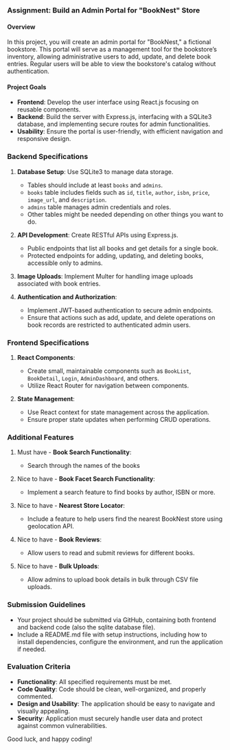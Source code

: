 ### Assignment: Build an Admin Portal for "BookNest" Store

#### Overview
In this project, you will create an admin portal for "BookNest," a fictional bookstore. This portal will serve as a management tool for the bookstore’s inventory, allowing administrative users to add, update, and delete book entries. Regular users will be able to view the bookstore's catalog without authentication.

#### Project Goals
- **Frontend**: Develop the user interface using React.js focusing on reusable components.
- **Backend**: Build the server with Express.js, interfacing with a SQLite3 database, and implementing secure routes for admin functionalities.
- **Usability**: Ensure the portal is user-friendly, with efficient navigation and responsive design.

### Backend Specifications
1. **Database Setup**: Use SQLite3 to manage data storage.
   - Tables should include at least `books` and `admins`.
   - `books` table includes fields such as `id`, `title`, `author`, `isbn`, `price`, `image_url`, and `description`.
   - `admins` table manages admin credentials and roles.
   - Other tables might be needed depending on other things you want to do.

2. **API Development**: Create RESTful APIs using Express.js.
   - Public endpoints that list all books and get details for a single book.
   - Protected endpoints for adding, updating, and deleting books, accessible only to admins.

3. **Image Uploads**: Implement Multer for handling image uploads associated with book entries.

4. **Authentication and Authorization**:
   - Implement JWT-based authentication to secure admin endpoints.
   - Ensure that actions such as add, update, and delete operations on book records are restricted to authenticated admin users.

### Frontend Specifications
1. **React Components**:
   - Create small, maintainable components such as `BookList`, `BookDetail`, `Login`, `AdminDashboard`, and others.
   - Utilize React Router for navigation between components.

2. **State Management**:
   - Use React context for state management across the application.
   - Ensure proper state updates when performing CRUD operations.

### Additional Features
1. Must have - **Book Search Functionality**: 
   - Search through the names of the books
  
2. Nice to have - **Book Facet Search Functionality**: 
   - Implement a search feature to find books by author, ISBN or more.

3. Nice to have - **Nearest Store Locator**:
   - Include a feature to help users find the nearest BookNest store using geolocation API.

4. Nice to have - **Book Reviews**:
   - Allow users to read and submit reviews for different books.

5. Nice to have - **Bulk Uploads**:
   - Allow admins to upload book details in bulk through CSV file uploads.

### Submission Guidelines
- Your project should be submitted via GitHub, containing both frontend and backend code (also the sqlite database file).
- Include a README.md file with setup instructions, including how to install dependencies, configure the environment, and run the application if needed.

### Evaluation Criteria
- **Functionality**: All specified requirements must be met.
- **Code Quality**: Code should be clean, well-organized, and properly commented.
- **Design and Usability**: The application should be easy to navigate and visually appealing.
- **Security**: Application must securely handle user data and protect against common vulnerabilities.

Good luck, and happy coding!

